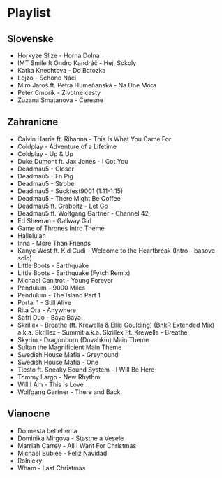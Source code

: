 # Playlist

## Slovenske

* Horkyze Slize - Horna Dolna
* IMT Smile ft Ondro Kandráč - Hej, Sokoly
* Katka Knechtova - Do Batozka
* Lojzo - Schöne Náci
* Miro Jaroš ft. Petra Humeňanská - Na Dne Mora
* Peter Cmorik - Zivotne cesty
* Zuzana Smatanova - Ceresne

## Zahranicne

* Calvin Harris ft. Rihanna - This Is What You Came For
* Coldplay - Adventure of a Lifetime
* Coldplay - Up & Up
* Duke Dumont ft. Jax Jones - I Got You
* Deadmau5 - Closer
* Deadmau5 - Fn Pig
* Deadmau5 - Strobe
* Deadmau5 - Suckfest9001 (1:11-1:15)
* Deadmau5 - There Might Be Coffee
* Deadmau5 ft. Grabbitz - Let Go
* Deadmau5 ft. Wolfgang Gartner - Channel 42
* Ed Sheeran - Gallway Girl
* Game of Thrones Intro Theme
* Hallelujah
* Inna - More Than Friends
* Kanye West ft. Kid Cudi - Welcome to the Heartbreak (Intro - basove solo)
* Little Boots - Earthquake
* Little Boots - Earthquake (Fytch Remix)
* Michael Canitrot - Young Forever
* Pendulum - 9000 Miles
* Pendulum - The Island Part 1
* Portal 1 - Still Alive
* Rita Ora - Anywhere
* Safri Duo - Baya Baya
* Skrillex - Breathe (ft. Krewella & Ellie Goulding) (BnkR Extended Mix) a.k.a. Skrillex - Summit a.k.a. Skrillex Ft. Krewella - Breathe
* Skyrim - Dragonborn (Dovahkin) Main Theme
* Sultan the Magnificient Main Theme
* Swedish House Mafia - Greyhound
* Swedish House Mafia - One
* Tiesto ft. Sneaky Sound System - I Will Be Here
* Tommy Largo - New Rhythm
* Will I Am - This Is Love
* Wolfgang Gartner - There and Back

## Vianocne

* Do mesta betlehema
* Dominika Mirgova - Stastne a Vesele
* Marriah Carrey - All I Want For Christmas
* Michael Bublee - Feliz Navidad
* Rolnicky
* Wham - Last Christmas
